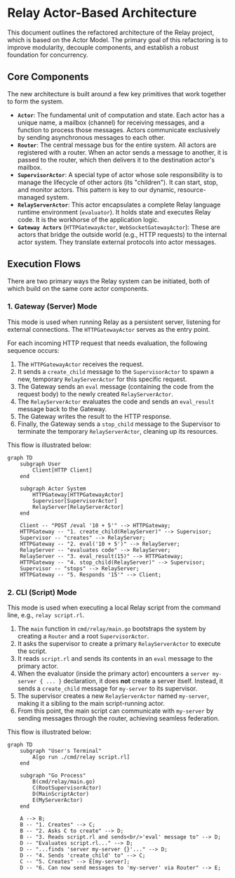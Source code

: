 # Relay Actor-Based Architecture

This document outlines the refactored architecture of the Relay project, which is based on the Actor Model. The primary goal of this refactoring is to improve modularity, decouple components, and establish a robust foundation for concurrency.

## Core Components

The new architecture is built around a few key primitives that work together to form the system.

-   **`Actor`**: The fundamental unit of computation and state. Each actor has a unique name, a mailbox (channel) for receiving messages, and a function to process those messages. Actors communicate exclusively by sending asynchronous messages to each other.
-   **`Router`**: The central message bus for the entire system. All actors are registered with a router. When an actor sends a message to another, it is passed to the router, which then delivers it to the destination actor's mailbox.
-   **`SupervisorActor`**: A special type of actor whose sole responsibility is to manage the lifecycle of other actors (its "children"). It can start, stop, and monitor actors. This pattern is key to our dynamic, resource-managed system.
-   **`RelayServerActor`**: This actor encapsulates a complete Relay language runtime environment (`evaluator`). It holds state and executes Relay code. It is the workhorse of the application logic.
-   **`Gateway Actors`** (`HTTPGatewayActor`, `WebSocketGatewayActor`): These are actors that bridge the outside world (e.g., HTTP requests) to the internal actor system. They translate external protocols into actor messages.

## Execution Flows

There are two primary ways the Relay system can be initiated, both of which build on the same core actor components.

### 1. Gateway (Server) Mode

This mode is used when running Relay as a persistent server, listening for external connections. The `HTTPGatewayActor` serves as the entry point.

For each incoming HTTP request that needs evaluation, the following sequence occurs:

1.  The `HTTPGatewayActor` receives the request.
2.  It sends a `create_child` message to the `SupervisorActor` to spawn a new, temporary `RelayServerActor` for this specific request.
3.  The Gateway sends an `eval` message (containing the code from the request body) to the newly created `RelayServerActor`.
4.  The `RelayServerActor` evaluates the code and sends an `eval_result` message back to the Gateway.
5.  The Gateway writes the result to the HTTP response.
6.  Finally, the Gateway sends a `stop_child` message to the Supervisor to terminate the temporary `RelayServerActor`, cleaning up its resources.

This flow is illustrated below:

```mermaid
graph TD
    subgraph User
        Client[HTTP Client]
    end

    subgraph Actor System
        HTTPGateway[HTTPGatewayActor]
        Supervisor[SupervisorActor]
        RelayServer[RelayServerActor]
    end

    Client -- "POST /eval '10 + 5'" --> HTTPGateway;
    HTTPGateway -- "1. create_child(RelayServer)" --> Supervisor;
    Supervisor -- "creates" --> RelayServer;
    HTTPGateway -- "2. eval('10 + 5')" --> RelayServer;
    RelayServer -- "evaluates code" --> RelayServer;
    RelayServer -- "3. eval_result(15)" --> HTTPGateway;
    HTTPGateway -- "4. stop_child(RelayServer)" --> Supervisor;
    Supervisor -- "stops" --> RelayServer;
    HTTPGateway -- "5. Responds '15'" --> Client;
```

### 2. CLI (Script) Mode

This mode is used when executing a local Relay script from the command line, e.g., `relay script.rl`.

1.  The `main` function in `cmd/relay/main.go` bootstraps the system by creating a `Router` and a root `SupervisorActor`.
2.  It asks the supervisor to create a primary `RelayServerActor` to execute the script.
3.  It reads `script.rl` and sends its contents in an `eval` message to the primary actor.
4.  When the evaluator (inside the primary actor) encounters a `server my-server { ... }` declaration, it does **not** create a server itself. Instead, it sends a `create_child` message for `my-server` to its supervisor.
5.  The supervisor creates a new `RelayServerActor` named `my-server`, making it a sibling to the main script-running actor.
6.  From this point, the main script can communicate with `my-server` by sending messages through the router, achieving seamless federation.

This flow is illustrated below:

```mermaid
graph TD
    subgraph "User's Terminal"
        A[go run ./cmd/relay script.rl]
    end

    subgraph "Go Process"
        B(cmd/relay/main.go)
        C(RootSupervisorActor)
        D(MainScriptActor)
        E(MyServerActor)
    end

    A --> B;
    B -- "1. Creates" --> C;
    B -- "2. Asks C to create" --> D;
    B -- "3. Reads script.rl and sends<br/>'eval' message to" --> D;
    D -- "Evaluates script.rl..." --> D;
    D -- "...finds 'server my-server {}'..." --> D;
    D -- "4. Sends 'create_child' to" --> C;
    C -- "5. Creates" --> E[my-server];
    D -- "6. Can now send messages to 'my-server' via Router" --> E;
``` 